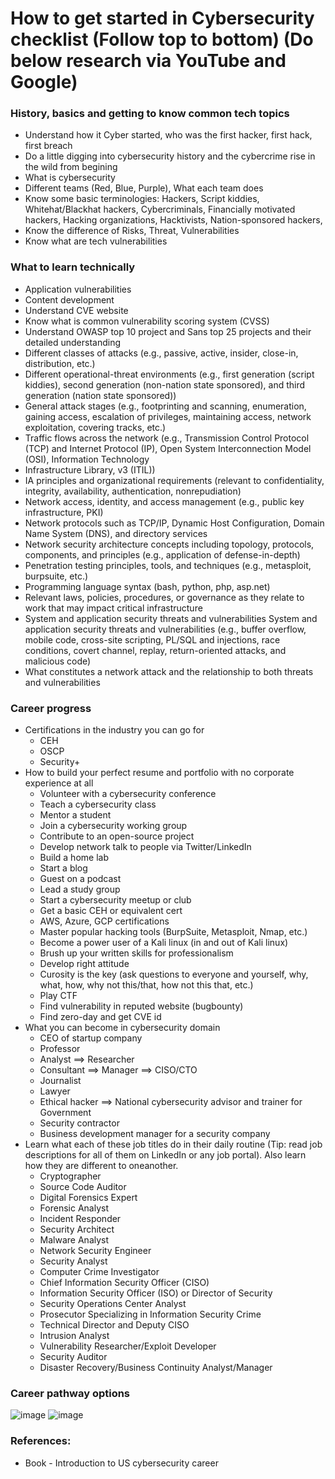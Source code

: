 # How to get started in Cybersecurity checklist (Follow top to bottom) (Do below research via YouTube and Google)
### History, basics and getting to know common tech topics
- Understand how it Cyber started, who was the first hacker, first hack, first breach
- Do a little digging into cybersecurity history and the cybercrime rise in the wild from begining
- What is cybersecurity
- Different teams (Red, Blue, Purple), What each team does
- Know some basic terminologies: Hackers, Script kiddies, Whitehat/Blackhat hackers, Cybercriminals, Financially motivated hackers, Hacking organizations, Hacktivists, Nation-sponsored hackers,
- Know the difference of Risks, Threat, Vulnerabilities
- Know what are tech vulnerabilities

### What to learn technically
- Application vulnerabilities
- Content development
- Understand CVE website
- Know what is common vulnerability scoring system (CVSS)
- Understand OWASP top 10 project and Sans top 25 projects and their detailed understanding
- Different classes of attacks (e.g., passive, active, insider, close-in, distribution, etc.) 
- Different operational-threat environments (e.g., first generation (script kiddies), second generation (non-nation state sponsored), and third generation (nation state sponsored))
- General attack stages (e.g., footprinting and scanning, enumeration, gaining access, escalation of privileges, maintaining access, network exploitation, covering tracks, etc.)
- Traffic flows across the network (e.g., Transmission Control Protocol (TCP) and Internet Protocol (IP), Open System Interconnection Model (OSI), Information Technology
- Infrastructure Library, v3 (ITIL))
- IA principles and organizational requirements (relevant to confidentiality, integrity, availability, authentication, nonrepudiation)
- Network access, identity, and access management (e.g., public key infrastructure, PKI)
- Network protocols such as TCP/IP, Dynamic Host Configuration, Domain Name System (DNS), and directory services
- Network security architecture concepts including topology, protocols, components, and principles (e.g., application of defense-in-depth)
- Penetration testing principles, tools, and techniques (e.g., metasploit, burpsuite, etc.)
- Programming language syntax (bash, python, php, asp.net)
- Relevant laws, policies, procedures, or governance as they relate to work that may impact critical infrastructure
- System and application security threats and vulnerabilities System and application security threats and vulnerabilities (e.g., buffer overflow, mobile code, cross-site scripting, PL/SQL and injections, race conditions, covert channel, replay, return-oriented attacks, and malicious code)
- What constitutes a network attack and the relationship to both threats and vulnerabilities

### Career progress
- Certifications in the industry you can go for
   - CEH
   - OSCP
   - Security+
- How to build your perfect resume and portfolio with no corporate experience at all
   - Volunteer with a cybersecurity conference
   - Teach a cybersecurity class
   - Mentor a student
   - Join a cybersecurity working group
   - Contribute to an open-source project
   - Develop network talk to people via Twitter/LinkedIn
   - Build a home lab
   - Start a blog
   - Guest on a podcast
   - Lead a study group
   - Start a cybersecurity meetup or club
   - Get a basic CEH or equivalent cert
   - AWS, Azure, GCP certifications
   - Master popular hacking tools (BurpSuite, Metasploit, Nmap, etc.)
   - Become a power user of a Kali linux (in and out of Kali linux)
   - Brush up your written skills for professionalism
   - Develop right attitude
   - Curosity is the key (ask questions to everyone and yourself, why, what, how, why not this/that, how not this that, etc.)
   - Play CTF
   - Find vulnerability in reputed website (bugbounty)
   - Find zero-day and get CVE id
 - What you can become in cybersecurity domain
   - CEO of startup company
   - Professor
   - Analyst ==> Researcher
   - Consultant ==> Manager ==> CISO/CTO
   - Journalist
   - Lawyer
   - Ethical hacker ==> National cybersecurity advisor and trainer for Government
   - Security contractor
   - Business development manager for a security company
 - Learn what each of these job titles do in their daily routine (Tip: read job descriptions for all of them on LinkedIn or any job portal). Also learn how they are different to oneanother.
   - Cryptographer
   - Source Code Auditor
   - Digital Forensics Expert
   - Forensic Analyst
   - Incident Responder
   - Security Architect
   - Malware Analyst
   - Network Security Engineer
   - Security Analyst
   - Computer Crime Investigator
   - Chief Information Security Officer (CISO)
   - Information Security Officer (ISO) or Director of Security
   - Security Operations Center Analyst
   - Prosecutor Specializing in Information Security Crime
   - Technical Director and Deputy CISO
   - Intrusion Analyst
   - Vulnerability Researcher/Exploit Developer
   - Security Auditor
   - Disaster Recovery/Business Continuity Analyst/Manager

### Career pathway options
![image](https://user-images.githubusercontent.com/8291014/114699512-51146880-9d18-11eb-994e-52e559bbf041.png)
![image](https://user-images.githubusercontent.com/8291014/114700118-047d5d00-9d19-11eb-90d8-6515547a80de.png)



### References: 
- Book - Introduction to US cybersecurity career
